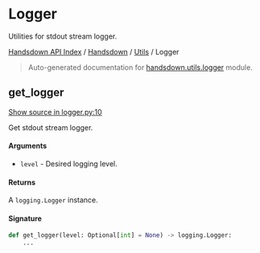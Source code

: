# Logger

Utilities for stdout stream logger.

[Handsdown API Index](../../README.md#handsdown-api-index) / [Handsdown](../index.md#handsdown) / [Utils](./index.md#utils) / Logger

> Auto-generated documentation for [handsdown.utils.logger](https://github.com/vemel/handsdown/blob/main/handsdown/utils/logger.py) module.

## get_logger

[Show source in logger.py:10](https://github.com/vemel/handsdown/blob/main/handsdown/utils/logger.py#L10)

Get stdout stream logger.

#### Arguments

- `level` - Desired logging level.

#### Returns

A `logging.Logger` instance.

#### Signature

```python
def get_logger(level: Optional[int] = None) -> logging.Logger:
    ...
```
